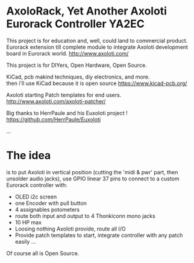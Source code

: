 # AxoloRack, Yet Another Axoloti Eurorack Controller YA2EC

This project is for education and, well, could land to commercial product.
Eurorack extension till complete module to integrate Axoloti development board in Eurorack world.
http://www.axoloti.com/

This project is for DIYers, Open Hardware, Open Source.

KiCad, pcb makind techniques, diy electronics, and more.  
then i'll use KiCad because it is open source
https://www.kicad-pcb.org/

Axoloti starting Patch templates for end users.  
http://www.axoloti.com/axoloti-patcher/

Big thanks to HerrPaule and his Euxoloti project !
https://github.com/HerrPaule/Euxoloti

...

# The idea
is to put Axoloti in vertical position (cutting the 'midi & pwr' part, then unsolder audio jacks), use GPIO linear 37 pins to connect to a custom Eurorack controller with:
- OLED i2c screen
- one Encoder with pull button
- 4 assignables potometers
- route both input and output to 4 Thonkiconn mono jacks
- 10 HP max
- Loosing nothing Axoloti provide, route all I/O
- Provide patch templates to start, integrate controller with any patch easily
...

Of course all is Open Source.
